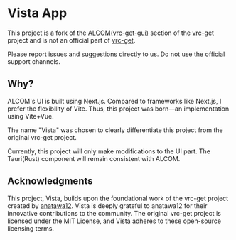 # Vista App

This project is a fork of the [ALCOM(vrc-get-gui)](https://github.com/vrc-get/vrc-get/tree/master/vrc-get-gui) section of the [vrc-get](https://github.com/vrc-get/vrc-get) project and is not an official part of [vrc-get](https://github.com/vrc-get/vrc-get).

Please report issues and suggestions directly to us. Do not use the official support channels.

## Why?

ALCOM's UI is built using Next.js. Compared to frameworks like Next.js, I prefer the flexibility of Vite. Thus, this project was born—an implementation using Vite+Vue.

The name "Vista" was chosen to clearly differentiate this project from the original vrc-get project.

Currently, this project will only make modifications to the UI part. The Tauri(Rust) component will remain consistent with ALCOM.

## Acknowledgments

This project, Vista, builds upon the foundational work of the vrc-get project created by [anatawa12](https://github.com/anatawa12). Vista is deeply grateful to anatawa12 for their innovative contributions to the community. The original vrc-get project is licensed under the MIT License, and Vista adheres to these open-source licensing terms.

